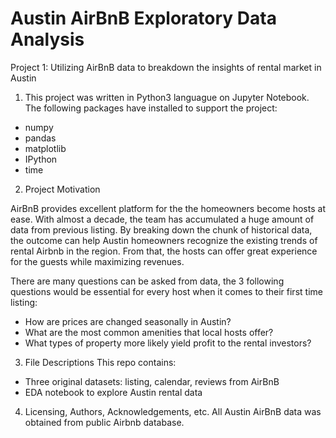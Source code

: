 # Austin AirBnB Exploratory Data Analysis
Project 1: Utilizing AirBnB data to breakdown the insights of rental market in Austin

1. This project was written in Python3 languague on Jupyter Notebook. The following packages have installed to support the project:

- numpy
- pandas
- matplotlib
- IPython
- time

2. Project Motivation

AirBnB provides excellent platform for the the homeowners become hosts at ease. With almost a decade, the team has accumulated a huge amount of data from previous listing. By breaking down the chunk of historical data, the outcome can help Austin homeowners recognize the existing trends of rental Airbnb in the region. From that, the hosts can offer great experience for the guests while maximizing revenues. 

There are many questions can be asked from data, the 3 following questions would be essential for every host when it comes to their first time listing:

- How are prices are changed seasonally in Austin?
- What are the most common amenities that local hosts offer?
- What types of property more likely yield profit to the rental investors?
 
3. File Descriptions
This repo contains:
- Three original datasets: listing, calendar, reviews from AirBnB
- EDA notebook to explore Austin rental data

4. Licensing, Authors, Acknowledgements, etc.
All Austin AirBnB data was obtained from public Airbnb database.
